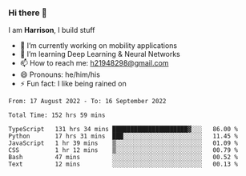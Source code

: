 ### Hi there 👋

I am **Harrison**, I build stuff 

<!--
**drogon98/drogon98** is a ✨ _special_ ✨ repository because its `README.md` (this file) appears on your GitHub profile.

Here are some ideas to get you started:

- 🔭 I’m currently working on ...
- 🌱 I’m currently learning ...
- 👯 I’m looking to collaborate on ...
- 🤔 I’m looking for help with ...
- 💬 Ask me about ...
- 📫 How to reach me: ...
- 😄 Pronouns: ...
- ⚡ Fun fact: ...
-->
<!--[![Anurag's GitHub stats](https://github-readme-stats.vercel.app/api?username=drogon98&theme=merko&show_icons=true)](https://github.com/anuraghazra/github-readme-stats)-->

- 🔭 I’m currently working on mobility applications
- 🌱 I’m learning Deep Learning & Neural Networks
- 📫 How to reach me: h21948298@gmail.com
- 😄 Pronouns: he/him/his
- ⚡ Fun fact: I like being rained on

<!--START_SECTION:waka-->

```text
From: 17 August 2022 - To: 16 September 2022

Total Time: 152 hrs 59 mins

TypeScript   131 hrs 34 mins █████████████████████▓░░░   86.00 %
Python       17 hrs 31 mins  ███░░░░░░░░░░░░░░░░░░░░░░   11.45 %
JavaScript   1 hr 39 mins    ▒░░░░░░░░░░░░░░░░░░░░░░░░   01.09 %
CSS          1 hr 12 mins    ▒░░░░░░░░░░░░░░░░░░░░░░░░   00.79 %
Bash         47 mins         ░░░░░░░░░░░░░░░░░░░░░░░░░   00.52 %
Text         12 mins         ░░░░░░░░░░░░░░░░░░░░░░░░░   00.13 %
```

<!--END_SECTION:waka-->
